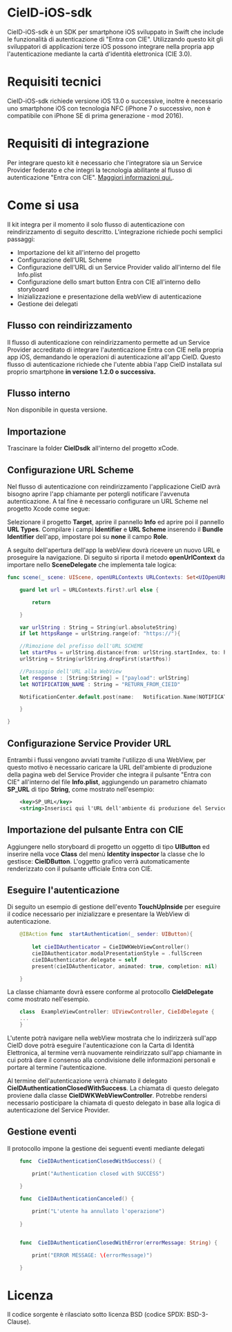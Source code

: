 ﻿ 
# CieID-iOS-sdk

CieID-iOS-sdk è un SDK per smartphone iOS sviluppato in Swift che include le funzionalità di autenticazione di "Entra con CIE". Utilizzando questo kit gli sviluppatori di applicazioni terze iOS possono integrare nella propria app l'autenticazione mediante la cartà d'identità elettronica (CIE 3.0).

# Requisiti tecnici

CieID-iOS-sdk richiede versione iOS 13.0 o successive, inoltre è necessario uno smartphone iOS con tecnologia NFC (iPhone 7 o successivo, non è compatibile con iPhone SE di prima generazione - mod 2016).

# Requisiti di integrazione

Per integrare questo kit è necessario che l'integratore sia un Service Provider federato e che integri la tecnologia abilitante al flusso di autenticazione "Entra con CIE". [Maggiori informazioni qui.](https://www.cartaidentita.interno.gov.it/CIE3.0-ManualeSP.pdf "Manuale SP").

# Come si usa

Il kit integra per il momento il solo flusso di autenticazione con reindirizzamento di seguito descritto. L'integrazione richiede pochi semplici passaggi:

 - Importazione del kit all'interno del progetto
 - Configurazione dell'URL Scheme
 - Configurazione dell'URL di un Service Provider valido all'interno del file Info.plist
 - Configurazione dello smart button Entra con CIE all'interno dello storyboard
 - Inizializzazione e presentazione della webView di autenticazione
 - Gestione dei delegati

## Flusso con reindirizzamento
Il flusso di autenticazione con reindirizzamento permette ad un Service Provider accreditato di integrare l'autenticazione Entra con CIE nella propria app iOS, demandando le operazioni di autenticazione all'app CieID. Questo flusso di autenticazione richiede che l'utente abbia l'app CieID installata sul proprio smartphone **in versione 1.2.0 o successiva.**

## Flusso interno
Non disponibile in questa versione.

## Importazione

Trascinare la folder **CieIDsdk** all'interno del progetto xCode.

## Configurazione URL Scheme

Nel flusso di autenticazione con reindirizzamento l'applicazione CieID avrà bisogno aprire l'app chiamante per potergli notificare l'avvenuta autenticazione. A tal fine è necessario configurare un URL Scheme nel progetto Xcode come segue:

Selezionare il progetto **Target**, aprire il pannello **Info** ed aprire poi il pannello **URL Types**. Compilare i campi **Identifier** e **URL Scheme** inserendo il **Bundle Identifier** dell'app, impostare poi su **none** il campo **Role**.

A seguito dell'apertura dell'app la webView dovrà ricevere un nuovo URL e proseguire la navigazione. Di seguito si riporta il metodo **openUrlContext** da importare nello **SceneDelegate** che implementa tale logica:

```swift
func scene(_ scene: UIScene, openURLContexts URLContexts: Set<UIOpenURLContext>) {

	guard let url = URLContexts.first?.url else {

		return

	}

	var urlString : String = String(url.absoluteString)
	if let httpsRange = urlString.range(of: "https://"){

	//Rimozione del prefisso dell'URL SCHEME
	let startPos = urlString.distance(from: urlString.startIndex, to: httpsRange.lowerBound)
	urlString = String(urlString.dropFirst(startPos))

	//Passaggio dell'URL alla WebView
	let response : [String:String] = ["payload": urlString]
	let NOTIFICATION_NAME : String = "RETURN_FROM_CIEID"

	NotificationCenter.default.post(name: 	Notification.Name(NOTIFICATION_NAME), object: nil, userInfo: response)

	}

}
```

## Configurazione Service Provider URL

Entrambi i flussi vengono avviati tramite l'utilizzo di una WebView, per questo motivo è necessario caricare la URL dell'ambiente di produzione della pagina web del Service Provider che integra il pulsante "Entra con CIE" all'interno del file **Info.plist**, aggiungendo un parametro chiamato **SP_URL** di tipo **String**, come mostrato nell'esempio:

```xml
    <key>SP_URL</key>
    <string>Inserisci qui l'URL dell'ambiente di produzione del Service Provider</string>
```

## Importazione del pulsante Entra con CIE

Aggiungere  nello storyboard di progetto un oggetto di tipo **UIButton** ed inserire nella voce **Class** del menù **Identity inspector** la classe che lo gestisce: **CieIDButton**. L'oggetto grafico verrà automaticamente renderizzato con il pulsante ufficiale Entra con CIE.

## Eseguire l'autenticazione

Di seguito un esempio di gestione dell'evento **TouchUpInside** per eseguire il codice necessario per inizializzare e presentare la WebView di autenticazione.

```swift
    @IBAction func  startAuthentication(_ sender: UIButton){
    
	    let cieIDAuthenticator = CieIDWKWebViewController()
	    cieIDAuthenticator.modalPresentationStyle = .fullScreen
	    cieIDAuthenticator.delegate = self
	    present(cieIDAuthenticator, animated: true, completion: nil)

	}
```

La classe chiamante dovrà essere conforme al protocollo **CieIdDelegate** come mostrato nell'esempio.

```swift
    class  ExampleViewController: UIViewController, CieIdDelegate {
    ...
    }
```

L'utente potrà navigare nella webView mostrata che lo indirizzerà sull'app CieID dove potrà eseguire l'autenticazione con la Carta di Identità Elettronica, al termine verrà nuovamente reindirizzato sull'app chiamante in cui potrà dare il consenso alla condivisione delle informazioni personali e portare al termine l'autenticazione.

Al termine dell'autenticazione verrà chiamato il delegato **CieIDAuthenticationClosedWithSuccess**. La chiamata di questo delegato proviene dalla classe **CieIDWKWebViewController**. Potrebbe rendersi necessario posticipare la chiamata di questo delegato in base alla logica di autenticazione del Service Provider.

## Gestione eventi

Il protocollo impone la gestione dei seguenti eventi mediante delegati

```swift
	func  CieIDAuthenticationClosedWithSuccess() {

		print("Authentication closed with SUCCESS")

	}
```
```swift
    func  CieIDAuthenticationCanceled() {
    
	    print("L'utente ha annullato l'operazione")
	    
	}
```
```swift

	func  CieIDAuthenticationClosedWithError(errorMessage: String) {

		print("ERROR MESSAGE: \(errorMessage)")

	}
```
 
# Licenza
Il codice sorgente è rilasciato sotto licenza BSD (codice SPDX: BSD-3-Clause).

